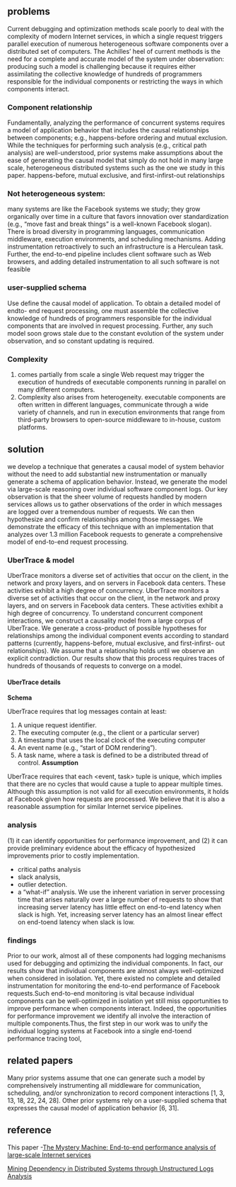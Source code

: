 ## problems
Current debugging and optimization methods scale poorly to deal with the complexity of modern Internet
services, in which a single request triggers parallel execution of numerous heterogeneous software components
over a distributed set of computers. The Achilles’ heel
of current methods is the need for a complete and accurate model of the system under observation: producing
such a model is challenging because it requires either assimilating the collective knowledge of hundreds of programmers
responsible for the individual components or restricting the ways in which components interact.
### Component relationship
Fundamentally, analyzing the performance of concurrent
systems requires a model of application behavior
that includes the causal relationships between components;
e.g., happens-before ordering and mutual exclusion.
While the techniques for performing such analysis
(e.g., critical path analysis) are well-understood, prior
systems make assumptions about the ease of generating
the causal model that simply do not hold in many large scale,
heterogeneous distributed systems such as the one
we study in this paper.
happens-before, mutual exclusive, and first-infirst-out relationships
### Not heterogeneous system:
many systems are like the Facebook systems
we study; they grow organically over time in a
culture that favors innovation over standardization (e.g.,
“move fast and break things” is a well-known Facebook
slogan). There is broad diversity in programming languages,
communication middleware, execution environments,
and scheduling mechanisms. Adding instrumentation
retroactively to such an infrastructure is a Herculean
task. Further, the end-to-end pipeline includes
client software such as Web browsers, and adding detailed
instrumentation to all such software is not feasible
### user-supplied schema
Use define the causal model of application. To obtain a detailed model of endto-
end request processing, one must assemble the collective
knowledge of hundreds of programmers responsible
for the individual components that are involved in
request processing. Further, any such model soon grows
stale due to the constant evolution of the system under
observation, and so constant updating is required.
### Complexity
1. comes partially from scale a single Web request may trigger the execution of hundreds of executable components running in parallel on many different computers.
2. Complexity also arises from heterogeneity. executable components are often written in different languages, communicate through a wide variety of channels, and run in execution environments that range from third-party browsers to open-source middleware to
in-house, custom platforms.

## solution
we develop a technique that generates a
causal model of system behavior without the need to add
substantial new instrumentation or manually generate a
schema of application behavior. Instead, we generate the
model via large-scale reasoning over individual software
component logs. Our key observation is that the sheer
volume of requests handled by modern services allows us
to gather observations of the order in which messages are
logged over a tremendous number of requests. We can
then hypothesize and confirm relationships among those
messages. We demonstrate the efficacy of this technique
with an implementation that analyzes over 1.3 million
Facebook requests to generate a comprehensive model
of end-to-end request processing.
### UberTrace & model
UberTrace monitors a diverse set of activities
that occur on the client, in the network and proxy layers,
and on servers in Facebook data centers. These activities
exhibit a high degree of concurrency.
UberTrace monitors a diverse set of activities
that occur on the client, in the network and proxy layers,
and on servers in Facebook data centers. These activities
exhibit a high degree of concurrency.
To understand concurrent component interactions, we
construct a causality model from a large corpus of UberTrace. We generate a cross-product of possible
hypotheses for relationships among the individual
component events according to standard patterns (currently,
happens-before, mutual exclusive, and first-infirst-
out relationships). We assume that a relationship
holds until we observe an explicit contradiction. Our results
show that this process requires traces of hundreds
of thousands of requests to converge on a model.
#### UberTrace details
**Schema**

UberTrace requires that log messages contain at least:
1. A unique request identifier.
2. The executing computer (e.g., the client or a particular
server)
3. A timestamp that uses the local clock of the executing
computer
4. An event name (e.g., “start of DOM rendering”).
5. A task name, where a task is defined to be a distributed
thread of control.
**Assumption**

UberTrace requires that each <event, task> tuple is
unique, which implies that there are no cycles that would
cause a tuple to appear multiple times. Although this
assumption is not valid for all execution environments, it
holds at Facebook given how requests are processed. We
believe that it is also a reasonable assumption for similar
Internet service pipelines.
### analysis
(1) it can identify opportunities for
performance improvement, and
(2) it can provide preliminary
evidence about the efficacy of hypothesized improvements
prior to costly implementation.
- critical paths analysis
- slack analysis,
- outlier detection.
- a “what-if” analysis. We use the inherent variation in server processing
time that arises naturally over a large number of requests
to show that increasing server latency has little effect
on end-to-end latency when slack is high. Yet, increasing
server latency has an almost linear effect on end-toend
latency when slack is low.
### findings
Prior to our work, almost all of these components had logging
mechanisms used for debugging and optimizing the individual
components. In fact, our results show that individual
components are almost always well-optimized when
considered in isolation.
Yet, there existed no complete and detailed instrumentation
for monitoring the end-to-end performance of
Facebook requests.Such end-to-end monitoring is vital
because individual components can be well-optimized in
isolation yet still miss opportunities to improve performance
when components interact. Indeed, the opportunities
for performance improvement we identify all involve
the interaction of multiple components.Thus, the first step in our work was to unify the individual
logging systems at Facebook into a single end-toend
performance tracing tool,
## related papers
Many prior systems assume that one can generate
such a model by comprehensively instrumenting all middleware
for communication, scheduling, and/or synchronization
to record component interactions [1, 3, 13, 18,
22, 24, 28].
Other prior systems rely on a user-supplied schema
that expresses the causal model of application behavior [6, 31].
## reference
This paper -[The Mystery Machine: End-to-end performance analysis of large-scale Internet services](https://www.usenix.org/system/files/conference/osdi14/osdi14-paper-chow.pdf)

[Mining Dependency in Distributed Systems through
Unstructured Logs Analysis](https://www.microsoft.com/en-us/research/wp-content/uploads/2016/02/Mining20Dependency20in20Distributed20Systems20through20unstructured20logs20analysis.pdf)

